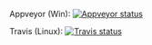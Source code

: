 
Appveyor (Win): [![Appveyor status](https://ci.appveyor.com/api/projects/status/v9ihhod41hftj8ll/branch/master?svg=true)](https://ci.appveyor.com/project/fsoikin/vapor/branch/master)

Travis (Linux): [![Travis status](https://travis-ci.org/fsoikin/vapor.svg?branch=master)](https://travis-ci.org/fsoikin/vapor)
